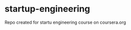 startup-engineering
===================

Repo created for startu engineering course on coursera.org
